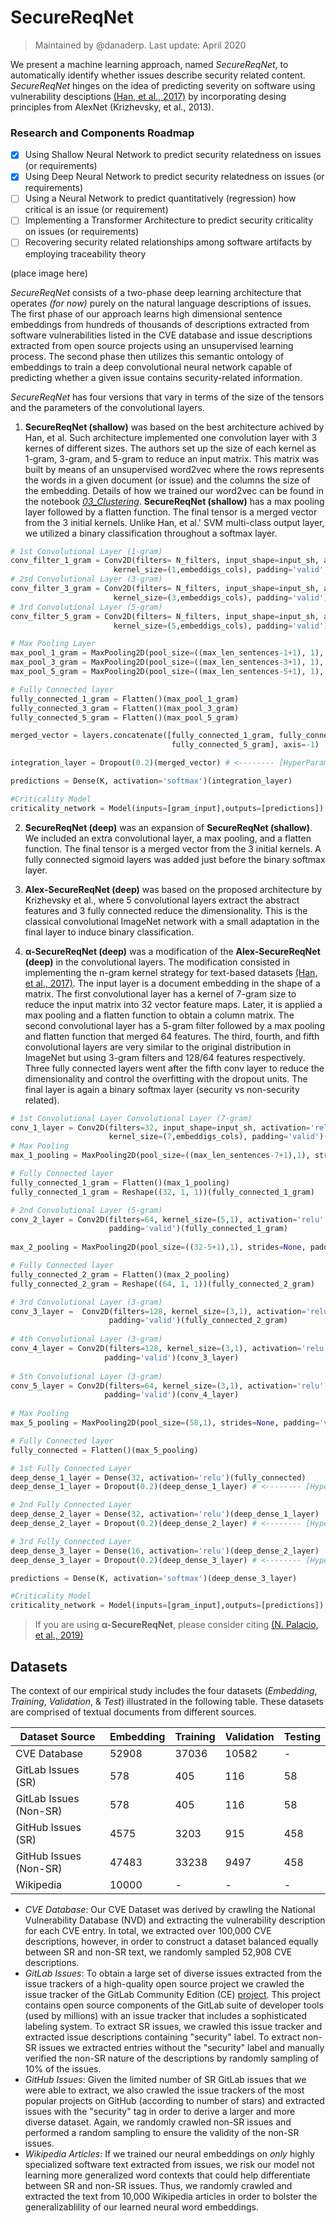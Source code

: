 # SecureReqNet

>
> Maintained by @danaderp. Last update: April 2020
>

We present a machine learning approach, named *SecureReqNet*, to automatically identify whether issues describe security related content. *SecureReqNet* hinges on the idea of predicting severity on software using vulnerability desciptions [(Han, et al., 2017)](https://ieeexplore.ieee.org/abstract/document/8094415) by incorporating desing principles from AlexNet (Krizhevsky, et al., 2013). 

### Research and Components Roadmap
- [x] Using Shallow Neural Network to predict security relatedness on issues (or requirements) 
- [x] Using Deep Neural Network to predict security relatedness on issues (or requirements)
- [ ] Using a Neural Network to predict quantitatively (regression) how critical is an issue (or requirement)
- [ ] Implementing a Transformer Architecture to predict security criticality on issues (or requirements)
- [ ] Recovering security related relationships among software artifacts by employing traceability theory

(place image here)

*SecureReqNet* consists of a two-phase deep learning architecture that operates *(for now)* purely on the natural language descriptions of issues. The first phase of our approach learns high dimensional sentence embeddings from hundreds of thousands of descriptions extracted from software vulnerabilities listed in the CVE database and issue descriptions extracted from open source projects using an unsupervised learning process. The second phase then utilizes this semantic ontology of embeddings to train a deep convolutional neural network capable of predicting whether a given issue contains security-related information.


*SecureReqNet* has four versions that vary in terms of the size of the tensors and the parameters of the convolutional layers.

1. **SecureReqNet (shallow)** was based on the best architecture achived by Han, et al. Such architecture implemented one convolution layer with 3 kernes of different sizes. The authors set up the size of each kernel as 1-gram, 3-gram, and 5-gram to reduce an input matrix. This matrix was built by means of an unsupervised word2vec where the rows represents the words in a given document (or issue) and the columns the size of the embedding. Details of how we trained our word2vec can be found in the notebook [*03_Clustering*](https://github.com/danaderp/SecureReqNet/blob/master/nbs/03_Clustering.ipynb).  **SecureReqNet (shallow)** has a max pooling layer followed by a flatten function. The final tensor is a merged vector from the 3 initial kernels. Unlike Han, et al.' SVM multi-class output layer, we utilized a binary classification throughout a softmax layer.

```python
# 1st Convolutional Layer (1-gram)
conv_filter_1_gram = Conv2D(filters= N_filters, input_shape=input_sh, activation='relu', 
                       kernel_size=(1,embeddigs_cols), padding='valid',data_format="channels_last")(gram_input)
# 2sd Convolutional Layer (3-gram)
conv_filter_3_gram = Conv2D(filters= N_filters, input_shape=input_sh, activation='relu', 
                       kernel_size=(3,embeddigs_cols), padding='valid')(gram_input)
# 3rd Convolutional Layer (5-gram)
conv_filter_5_gram = Conv2D(filters= N_filters, input_shape=input_sh, activation='relu', 
                       kernel_size=(5,embeddigs_cols), padding='valid')(gram_input)

# Max Pooling Layer
max_pool_1_gram = MaxPooling2D(pool_size=((max_len_sentences-1+1), 1), strides=None, padding='valid')(conv_filter_1_gram)
max_pool_3_gram = MaxPooling2D(pool_size=((max_len_sentences-3+1), 1), strides=None, padding='valid')(conv_filter_3_gram)
max_pool_5_gram = MaxPooling2D(pool_size=((max_len_sentences-5+1), 1), strides=None, padding='valid')(conv_filter_5_gram)     

# Fully Connected layer
fully_connected_1_gram = Flatten()(max_pool_1_gram)
fully_connected_3_gram = Flatten()(max_pool_3_gram)
fully_connected_5_gram = Flatten()(max_pool_5_gram)

merged_vector = layers.concatenate([fully_connected_1_gram, fully_connected_3_gram, 
                                    fully_connected_5_gram], axis=-1)

integration_layer = Dropout(0.2)(merged_vector) # <-------- [HyperParameter]

predictions = Dense(K, activation='softmax')(integration_layer)

#Criticality Model
criticality_network = Model(inputs=[gram_input],outputs=[predictions])
```

2. **SecureReqNet (deep)** was an expansion of **SecureReqNet (shallow)**. We included an extra convolutional layer, a max pooling, and a flatten function. The final tensor is a merged vector from the 3 initial kernels. A fully connected sigmoid layers was added just before the binary softmax layer. 

3. **Alex-SecureReqNet (deep)** was based on the proposed architecture by Krizhevsky et al., where 5 convolutional layers extract the abstract features and 3 fully connected reduce the dimensionality. This is the classical convolutional ImageNet network with a small adaptation in the final layer to induce binary classification. 

4. **α-SecureReqNet (deep)** was a modification of the **Alex-SecureReqNet (deep)** in the convolutional layers. The modification consisted in implementing the n-gram kernel strategy for text-based datasets [(Han, et al., 2017)](https://ieeexplore.ieee.org/abstract/document/8094415). The input layer is a document embedding in the shape of a matrix. The first convolutional layer has a kernel of 7-gram size to reduce the input matrix into 32 vector feature maps. Later, it is applied a max pooling and a flatten function to obtain a column matrix. The second convolutional layer has a 5-gram filter followed by a max pooling and flatten function that merged 64 features. The third, fourth, and fifth convolutional layers are very similar to the original distribution in ImageNet but using 3-gram filters and 128/64 features respectively. Three fully connected layers went after the fifth conv layer to reduce the dimensionality and control the overfitting with the dropout units. The final layer is again a binary softmax layer (security vs non-security related).

```python
# 1st Convolutional Layer Convolutional Layer (7-gram)
conv_1_layer = Conv2D(filters=32, input_shape=input_sh, activation='relu', 
                      kernel_size=(7,embeddigs_cols), padding='valid')(gram_input)
# Max Pooling 
max_1_pooling = MaxPooling2D(pool_size=((max_len_sentences-7+1),1), strides=None, padding='valid')(conv_1_layer)

# Fully Connected layer
fully_connected_1_gram = Flatten()(max_1_pooling)
fully_connected_1_gram = Reshape((32, 1, 1))(fully_connected_1_gram)

# 2nd Convolutional Layer (5-gram)
conv_2_layer = Conv2D(filters=64, kernel_size=(5,1), activation='relu', 
                      padding='valid')(fully_connected_1_gram)
                      
max_2_pooling = MaxPooling2D(pool_size=((32-5+1),1), strides=None, padding='valid')(conv_2_layer)  

# Fully Connected layer
fully_connected_2_gram = Flatten()(max_2_pooling)
fully_connected_2_gram = Reshape((64, 1, 1))(fully_connected_2_gram)

# 3rd Convolutional Layer (3-gram)
conv_3_layer =  Conv2D(filters=128, kernel_size=(3,1), activation='relu', 
                      padding='valid')(fully_connected_2_gram)
                      
# 4th Convolutional Layer (3-gram)
conv_4_layer = Conv2D(filters=128, kernel_size=(3,1), activation='relu', 
                     padding='valid')(conv_3_layer)
                     
# 5th Convolutional Layer (3-gram)
conv_5_layer = Conv2D(filters=64, kernel_size=(3,1), activation='relu', 
                     padding='valid')(conv_4_layer)
                     
# Max Pooling
max_5_pooling = MaxPooling2D(pool_size=(58,1), strides=None, padding='valid')(conv_5_layer)  

# Fully Connected layer
fully_connected = Flatten()(max_5_pooling)

# 1st Fully Connected Layer
deep_dense_1_layer = Dense(32, activation='relu')(fully_connected)
deep_dense_1_layer = Dropout(0.2)(deep_dense_1_layer) # <-------- [HyperParameter]

# 2nd Fully Connected Layer
deep_dense_2_layer = Dense(32, activation='relu')(deep_dense_1_layer)
deep_dense_2_layer = Dropout(0.2)(deep_dense_2_layer) # <-------- [HyperParameter]

# 3rd Fully Connected Layer
deep_dense_3_layer = Dense(16, activation='relu')(deep_dense_2_layer)
deep_dense_3_layer = Dropout(0.2)(deep_dense_3_layer) # <-------- [HyperParameter]

predictions = Dense(K, activation='softmax')(deep_dense_3_layer)

#Criticality Model
criticality_network = Model(inputs=[gram_input],outputs=[predictions])
```

> If you are using **α-SecureReqNet**, please consider citing [(N. Palacio, et al., 2019)](https://arxiv.org/abs/1908.00614)

## Datasets

The context of our empirical study includes the four datasets (*Embedding*, *Training*, *Validation*, & *Test*) illustrated in the following table. These datasets are comprised of textual documents from different sources.

Dataset Source | Embedding | Training | Validation | Testing |
--- | --- | --- | --- | --- |
CVE Database | 52908 | 37036 | 10582 | - |
GitLab Issues (SR) | 578 | 405 | 116 | 58 |
GitLab Issues (Non-SR) | 578 | 405 | 116 | 58 |
GitHub Issues (SR) | 4575 | 3203 | 915 | 458 |
GitHub Issues (Non-SR) | 47483 | 33238 | 9497 | 458 |
Wikipedia | 10000 | - | - | - |

- *CVE Database*: Our CVE Dataset was derived by crawling the National Vulnerability Database (NVD) and extracting the vulnerability description for each CVE entry. In total, we extracted over 100,000 CVE descriptions, however, in order to construct a dataset balanced equally between SR and non-SR text, we randomly sampled 52,908 CVE descriptions. 
- *GitLab Issues*: To obtain a large set of diverse issues extracted from the issue trackers of a high-quality open source project we crawled the issue tracker of the GitLab Community Edition (CE) [project](https://gitlab.com/gitlab-org/gitlab-ce/issues). This project contains open source components of the GitLab suite of developer tools (used by millions) with an issue tracker that includes a sophisticated labeling system. To extract SR issues, we crawled this issue tracker and extracted issue descriptions containing "security" label. To extract non-SR issues we extracted entries without the "security" label and manually verified the non-SR nature of the descriptions by randomly sampling of 10% of the issues.
- *GitHub Issues*: Given the limited number of SR GitLab issues that we were able to extract, we also crawled the issue trackers of the most popular projects on GitHub (according to number of stars) and extracted issues with the "security" tag in order to derive a larger and more diverse dataset. Again, we randomly crawled non-SR issues and performed a random sampling to ensure the validity of the non-SR issues. 
- *Wikipedia Articles*: If we trained our neural embeddings on *only* highly specialized software text extracted from issues, we risk our model not learning more generalized word contexts that could help differentiate between SR and non-SR issues. Thus, we randomly crawled and extracted the text from 10,000 Wikipedia articles in order to bolster the generalizablility of our learned neural word embeddings.
